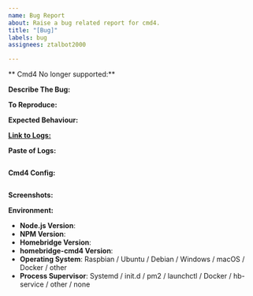 ```yaml
---
name: Bug Report
about: Raise a bug related report for cmd4.
title: "[Bug]"
labels: bug
assignees: ztalbot2000

---
```

** Cmd4 No longer supported:**
<!-- As of September 2025, I will no longer be supporting Cmd4. Any bugs will most likely go into the bit bucket -->

<!-- Provide a general summary in the Title above -->

**Describe The Bug:**
<!-- A clear and concise description of what problem you are experiencing. -->

**To Reproduce:**
<!-- Steps to reproduce the behaviour. -->

**Expected Behaviour:**
<!-- A clear and concise description of what you expected to happen. -->

[**Link to Logs:**]()
<!-- If using a gist, hastebin or pastebin; paste the link between the two () above -->
<!-- If pasting log files directly, please instead do so between the ``` lines below -->
<!-- If using hastebin/pastebin or other text sharing website please make the lifespan long-->
<!-- Remove any sensitive information, passwords, etc. -->

**Paste of Logs:**
```

```

**Cmd4 Config:**
<!-- Paste relevant output between the two ``` lines below -->
<!-- Remove any sensitive information, passwords, etc. -->

```json


```

**Screenshots:**
<!-- If applicable, add screenshots to help explain your problem. -->

**Environment:**

* **Node.js Version**: <!-- node -v -->
* **NPM Version**: <!-- npm -v -->
* **Homebridge Version**: <!-- homebridge -V -->
* **homebridge-cmd4 Version**: <!-- Check on homebridge-config-ui-x -->
* **Operating System**: Raspbian / Ubuntu / Debian / Windows / macOS / Docker / other
* **Process Supervisor**: Systemd / init.d / pm2 / launchctl / Docker / hb-service / other / none

<!-- Click the "Preview" tab before you submit to ensure the formatting is correct. -->
